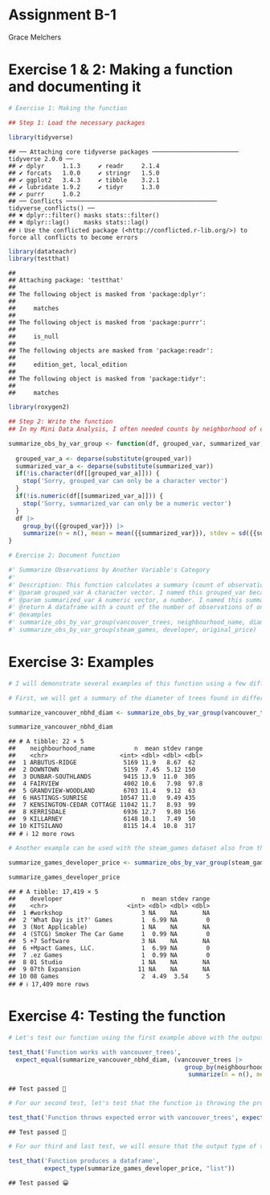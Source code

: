 Assignment B-1
================
Grace Melchers

# Exercise 1 & 2: Making a function and documenting it

``` r
# Exercise 1: Making the function

## Step 1: Load the necessary packages

library(tidyverse)
```

    ## ── Attaching core tidyverse packages ──────────────────────── tidyverse 2.0.0 ──
    ## ✔ dplyr     1.1.3     ✔ readr     2.1.4
    ## ✔ forcats   1.0.0     ✔ stringr   1.5.0
    ## ✔ ggplot2   3.4.3     ✔ tibble    3.2.1
    ## ✔ lubridate 1.9.2     ✔ tidyr     1.3.0
    ## ✔ purrr     1.0.2     
    ## ── Conflicts ────────────────────────────────────────── tidyverse_conflicts() ──
    ## ✖ dplyr::filter() masks stats::filter()
    ## ✖ dplyr::lag()    masks stats::lag()
    ## ℹ Use the conflicted package (<http://conflicted.r-lib.org/>) to force all conflicts to become errors

``` r
library(datateachr)
library(testthat)
```

    ## 
    ## Attaching package: 'testthat'
    ## 
    ## The following object is masked from 'package:dplyr':
    ## 
    ##     matches
    ## 
    ## The following object is masked from 'package:purrr':
    ## 
    ##     is_null
    ## 
    ## The following objects are masked from 'package:readr':
    ## 
    ##     edition_get, local_edition
    ## 
    ## The following object is masked from 'package:tidyr':
    ## 
    ##     matches

``` r
library(roxygen2)

## Step 2: Write the function
## In my Mini Data Analysis, I often needed counts by neighborhood of different observations and also their values, for example the number of trees in one neighborhood or the mean, standard deviation and range of values for diameter within a certain neighborhood. I will create a function that allows me to instantly calculate all of these values within a grouped categorical variable for a numeric variable.

summarize_obs_by_var_group <- function(df, grouped_var, summarized_var, na.rm = TRUE) {
  
  grouped_var_a <- deparse(substitute(grouped_var))
  summarized_var_a <- deparse(substitute(summarized_var))
  if(!is.character(df[[grouped_var_a]])) {
    stop('Sorry, grouped_var can only be a character vector')
  }
  if(!is.numeric(df[[summarized_var_a]])) {
    stop('Sorry, summarized_var can only be a numeric vector')
  }
  df |>
    group_by({{grouped_var}}) |>
    summarize(n = n(), mean = mean({{summarized_var}}), stdev = sd({{summarized_var}}), range = (max({{summarized_var}}) - min({{summarized_var}})))
}

# Exercise 2: Document function

#' Summarize Observations by Another Variable's Category
#' 
#' Description: This function calculates a summary (count of observations, mean, standard deviation, range of values) of the observations for a specific variable by each group in that variable.
#' @param grouped_var A character vector. I named this grouped_var because this is the variable that the function will use the group_by function with to group observations by the different categories within that variable.
#' @param summarized_var A numeric vector, a number. I named this summarized_var because this is the variable that the function will summarize with a count of it's observations, it's mean, standard deviation and range, based on the grouped categories of the grouped_var variable.
#' @return A dataframe with a count of the number of observations of one variable grouped by the categories of another variable.
#' @examples
#' summarize_obs_by_var_group(vancouver_trees, neighbourhood_name, diameter)
#' summarize_obs_by_var_group(steam_games, developer, original_price)
```

# Exercise 3: Examples

``` r
# I will demonstrate several examples of this function using a few different datasets.

# First, we will get a summary of the diameter of trees found in different neighbourhoods in the City of Vancouver using the vancouver_trees dataset from datateachr. I worked with this dataset for the MDA and questions like this one are what prompted me to create this function.

summarize_vancouver_nbhd_diam <- summarize_obs_by_var_group(vancouver_trees, neighbourhood_name, diameter)

summarize_vancouver_nbhd_diam
```

    ## # A tibble: 22 × 5
    ##    neighbourhood_name           n  mean stdev range
    ##    <chr>                    <int> <dbl> <dbl> <dbl>
    ##  1 ARBUTUS-RIDGE             5169 11.9   8.67  62  
    ##  2 DOWNTOWN                  5159  7.45  5.12 150  
    ##  3 DUNBAR-SOUTHLANDS         9415 13.9  11.0  305  
    ##  4 FAIRVIEW                  4002 10.6   7.98  97.8
    ##  5 GRANDVIEW-WOODLAND        6703 11.4   9.12  63  
    ##  6 HASTINGS-SUNRISE         10547 11.0   9.49 435  
    ##  7 KENSINGTON-CEDAR COTTAGE 11042 11.7   8.93  99  
    ##  8 KERRISDALE                6936 12.7   9.80 156  
    ##  9 KILLARNEY                 6148 10.1   7.49  50  
    ## 10 KITSILANO                 8115 14.4  10.8  317  
    ## # ℹ 12 more rows

``` r
# Another example can be used with the steam_games dataset also from the datateachr package. Here, we will get the summary stats for original price of games grouped by developer.

summarize_games_developer_price <- summarize_obs_by_var_group(steam_games, developer, original_price)

summarize_games_developer_price
```

    ## # A tibble: 17,419 × 5
    ##    developer                      n  mean stdev range
    ##    <chr>                      <int> <dbl> <dbl> <dbl>
    ##  1 #workshop                      3 NA    NA       NA
    ##  2 'What Day is it?' Games        1  6.99 NA        0
    ##  3 (Not Applicable)               1 NA    NA       NA
    ##  4 (STCG) Smoker The Car Game     1  0.99 NA        0
    ##  5 +7 Software                    3 NA    NA       NA
    ##  6 +Mpact Games, LLC.             1  6.99 NA        0
    ##  7 .ez Games                      1  0.99 NA        0
    ##  8 01 Studio                      1 NA    NA       NA
    ##  9 07th Expansion                11 NA    NA       NA
    ## 10 08 Games                       2  4.49  3.54     5
    ## # ℹ 17,409 more rows

# Exercise 4: Testing the function

``` r
# Let's test our function using the first example above with the output of summarize_vancouver_nbhd_diam. This should work properly, so let's use the testthat package to determine if this is the case.

test_that('Function works with vancouver_trees',
  expect_equal(summarize_vancouver_nbhd_diam, (vancouver_trees |>
                                                 group_by(neighbourhood_name) |>
                                                  summarize(n = n(), mean = mean(diameter), stdev = sd(diameter), range = (max(diameter) - min(diameter))))))
```

    ## Test passed 🥇

``` r
# For our second test, let's test that the function is throwing the proper error in the proper scenario - in this case, when we try to input a variable with a character vector as the summarized_var using the vancouver_trees dataset again.

test_that('Function throws expected error with vancouver_trees', expect_error(summarize_obs_by_var_group(vancouver_trees, neighbourhood_name, std_street), 'Sorry, summarized_var can only be a numeric vector'))
```

    ## Test passed 🥇

``` r
# For our third and last test, we will ensure that the output type of the function matches what we expect it to be using an example from earlier that I created from the steam_games dataset, the output summarize_games_developer_price.

test_that('Function produces a dataframe',
          expect_type(summarize_games_developer_price, "list"))
```

    ## Test passed 😀
